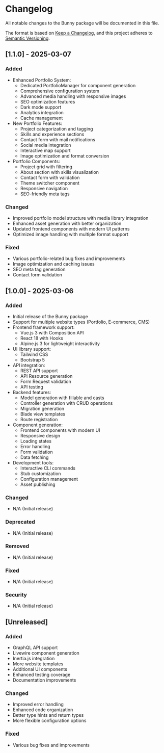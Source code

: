 # Changelog

All notable changes to the Bunny package will be documented in this file.

The format is based on [Keep a Changelog](https://keepachangelog.com/en/1.0.0/),
and this project adheres to [Semantic Versioning](https://semver.org/spec/v2.0.0.html).

## [1.1.0] - 2025-03-07

### Added
- Enhanced Portfolio System:
  - Dedicated PortfolioManager for component generation
  - Comprehensive configuration system
  - Advanced media handling with responsive images
  - SEO optimization features
  - Dark mode support
  - Analytics integration
  - Cache management
- New Portfolio Features:
  - Project categorization and tagging
  - Skills and experience sections
  - Contact form with mail notifications
  - Social media integration
  - Interactive map support
  - Image optimization and format conversion
- Portfolio Components:
  - Project grid with filtering
  - About section with skills visualization
  - Contact form with validation
  - Theme switcher component
  - Responsive navigation
  - SEO-friendly meta tags

### Changed
- Improved portfolio model structure with media library integration
- Enhanced asset generation with better organization
- Updated frontend components with modern UI patterns
- Optimized image handling with multiple format support

### Fixed
- Various portfolio-related bug fixes and improvements
- Image optimization and caching issues
- SEO meta tag generation
- Contact form validation

## [1.0.0] - 2025-03-06

### Added
- Initial release of the Bunny package
- Support for multiple website types (Portfolio, E-commerce, CMS)
- Frontend framework support:
  - Vue.js 3 with Composition API
  - React 18 with Hooks
  - Alpine.js 3 for lightweight interactivity
- UI library support:
  - Tailwind CSS
  - Bootstrap 5
- API integration:
  - REST API support
  - API Resource generation
  - Form Request validation
  - API testing
- Backend features:
  - Model generation with fillable and casts
  - Controller generation with CRUD operations
  - Migration generation
  - Blade view templates
  - Route registration
- Component generation:
  - Frontend components with modern UI
  - Responsive design
  - Loading states
  - Error handling
  - Form validation
  - Data fetching
- Development tools:
  - Interactive CLI commands
  - Stub customization
  - Configuration management
  - Asset publishing

### Changed
- N/A (Initial release)

### Deprecated
- N/A (Initial release)

### Removed
- N/A (Initial release)

### Fixed
- N/A (Initial release)

### Security
- N/A (Initial release)

## [Unreleased]

### Added
- GraphQL API support
- Livewire component generation
- Inertia.js integration
- More website templates
- Additional UI components
- Enhanced testing coverage
- Documentation improvements

### Changed
- Improved error handling
- Enhanced code organization
- Better type hints and return types
- More flexible configuration options

### Fixed
- Various bug fixes and improvements 